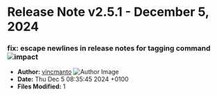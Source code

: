 # Release Note v2.5.1 - December 5, 2024


### fix: escape newlines in release notes for tagging command ![impact](https://img.shields.io/badge/impact-low-green?style=flat-square)
- **Author:** [vincmanto](https://github.com/vincmanto) ![Author Image](https://avatars.githubusercontent.com/vincmanto?size=40)
- **Date:** Thu Dec 5 08:35:45 2024 +0100
- **Files Modified:** 1
    
